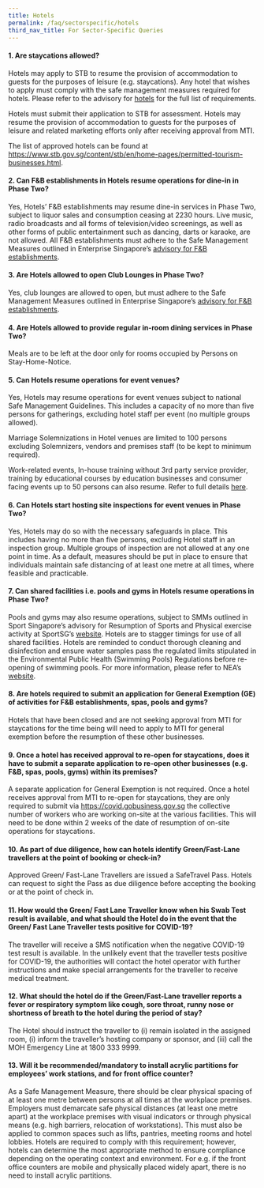 ```yaml
---
title: Hotels
permalink: /faq/sectorspecific/hotels
third_nav_title: For Sector-Specific Queries
---
```


#### **1. Are staycations allowed?**
Hotels may apply to STB to resume the provision of accommodation to guests for the purposes of leisure (e.g. staycations). Any hotel that wishes to apply must comply with the safe management measures required for hotels. Please refer to the advisory for <a href="https://www.stb.gov.sg/content/stb/en/home-pages/advisory-for-hotels.html" target="_blank">hotels</a> for the full list of requirements.

Hotels must submit their application to STB for assessment. Hotels may resume the provision of accommodation to guests for the purposes of leisure and related marketing efforts only after receiving approval from MTI. 

The list of approved hotels can be found at <a href="https://www.stb.gov.sg/content/stb/en/home-pages/permitted-tourism-businesses.html">https://www.stb.gov.sg/content/stb/en/home-pages/permitted-tourism-businesses.html</a>.

#### **2. Can F&B establishments in Hotels resume operations for dine-in in Phase Two?**
Yes, Hotels’ F&B establishments may resume dine-in services in Phase Two, subject to liquor sales and consumption ceasing at 2230 hours. Live music, radio broadcasts and all forms of television/video screenings, as well as other forms of public entertainment such as dancing, darts or karaoke, are not allowed. All F&B establishments must adhere to the Safe Management Measures outlined in Enterprise Singapore’s <a href="https://covid.gobusiness.gov.sg/safemanagement/sector/" target="_blank">advisory for F&B establishments</a>.

#### **3. Are Hotels allowed to open Club Lounges in Phase Two?**
Yes, club lounges are allowed to open, but must adhere to the Safe Management Measures outlined in Enterprise Singapore’s <a href="https://covid.gobusiness.gov.sg/safemanagement/sector/" target="_blank">advisory for F&B establishments</a>.

#### **4. Are Hotels allowed to provide regular in-room dining services in Phase Two?**
Meals are to be left at the door only for rooms occupied by Persons on Stay-Home-Notice.

#### **5. Can Hotels resume operations for event venues?**
Yes, Hotels may resume operations for event venues subject to national Safe Management Guidelines. This includes a capacity of no more than five persons for gatherings, excluding hotel staff per event (no multiple groups allowed).

Marriage Solemnizations in Hotel venues are limited to 100 persons excluding Solemnizers, vendors and premises staff (to be kept to minimum required).

Work-related events, In-house training without 3rd party service provider, training by educational courses by education businesses and consumer facing events up to 50 persons can also resume. Refer to full details <a href="https://www.stb.gov.sg/content/stb/en/home-pages/faq-on-covid-19.html#BusinessEvents" target="_blank">here</a>.

#### **6. Can Hotels start hosting site inspections for event venues in Phase Two?**
Yes, Hotels may do so with the necessary safeguards in place. This includes having no more than five persons, excluding Hotel staff in an inspection group. Multiple groups of inspection are not allowed at any one point in time. As a default, measures should be put in place to ensure that individuals maintain safe distancing of at least one metre at all times, where feasible and practicable.

#### **7. Can shared facilities i.e. pools and gyms in Hotels resume operations in Phase Two?**
Pools and gyms may also resume operations, subject to SMMs outlined in Sport Singapore’s advisory for Resumption of Sports and Physical exercise activity at SportSG’s <a href="https://www.myactivesg.com/read/2020/6/covid19-latest-updates" target="_blank">website</a>. Hotels are to stagger timings for use of all shared facilities. Hotels are reminded to conduct thorough cleaning and disinfection and ensure water samples pass the regulated limits stipulated in the Environmental Public Health (Swimming Pools) Regulations before re-opening of swimming pools. For more information, please refer to NEA’s <a href="https://www.nea.gov.sg/our-services/pollution-control/water-quality/swimming-pools" target="_blank">website</a>.

#### **8. Are hotels required to submit an application for General Exemption (GE) of activities for F&B establishments, spas, pools and gyms?**
Hotels that have been closed and are not seeking approval from MTI for staycations for the time being will need to apply to MTI for general exemption before the resumption of these other businesses.

#### **9. Once a hotel has received approval to re-open for staycations, does it have to submit a separate application to re-open other businesses (e.g. F&B, spas, pools, gyms) within its premises?**
A separate application for General Exemption is not required. Once a hotel receives approval from MTI to re-open for staycations, they are only required to submit via https://covid.gobusiness.gov.sg the collective number of workers who are working on-site at the various facilities. This will need to be done within 2 weeks of the date of resumption of on-site operations for staycations.

#### **10. As part of due diligence, how can hotels identify Green/Fast-Lane travellers at the point of booking or check-in?**
Approved Green/ Fast-Lane Travellers are issued a SafeTravel Pass. Hotels can request to sight the Pass as due diligence before accepting the booking or at the point of check in.

#### **11. How would the Green/ Fast Lane Traveller know when his Swab Test result is available, and what should the Hotel do in the event that the Green/ Fast Lane Traveller tests positive for COVID-19?**
The traveller will receive a SMS notification when the negative COVID-19 test result is available. In the unlikely event that the traveller tests positive for COVID-19, the authorities will contact the hotel operator with further instructions and make special arrangements for the traveller to receive medical treatment.

#### **12. What should the hotel do if the Green/Fast-Lane traveller reports a fever or respiratory symptom like cough, sore throat, runny nose or shortness of breath to the hotel during the period of stay?**
The Hotel should instruct the traveller to (i) remain isolated in the assigned room, (i) inform the traveller’s hosting company or sponsor, and (iii) call the MOH Emergency Line at 1800 333 9999.

#### **13. Will it be recommended/mandatory to install acrylic partitions for employees’ work stations, and for front office counter?**
As a Safe Management Measure, there should be clear physical spacing of at least one metre between persons at all times at the workplace premises. Employers must demarcate safe physical distances (at least one metre apart) at the workplace premises with visual indicators or through physical means (e.g. high barriers, relocation of workstations). This must also be applied to common spaces such as lifts, pantries, meeting rooms and hotel lobbies. Hotels are required to comply with this requirement; however, hotels can determine the most appropriate method to ensure compliance depending on the operating context and environment. For e.g. if the front office counters are mobile and physically placed widely apart, there is no need to install acrylic partitions.